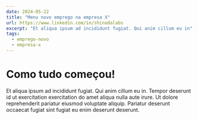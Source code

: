 ```yaml
---
date: 2024-05-22
title: "Menu novo emprego na empresa X"
url: https://www.linkedin.com/in/shinodalabs
excerpt: "Et aliqua ipsum ad incididunt fugiat. Qui anim cillum eu in"
tags:
  - emprego-novo
  - empresa-x
---
```


# Como tudo começou!

Et aliqua ipsum ad incididunt fugiat. Qui anim cillum eu in. Tempor deserunt id ut exercitation exercitation do amet aliqua nulla aute irure. Ut dolore reprehenderit pariatur eiusmod voluptate aliquip. Pariatur deserunt occaecat fugiat sint fugiat eu enim deserunt deserunt.
